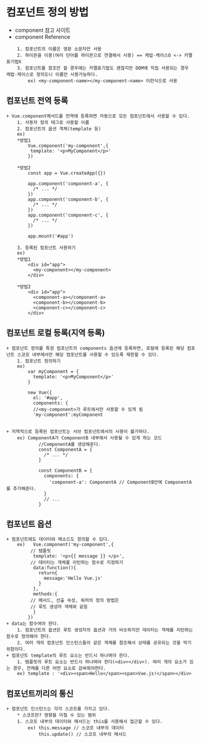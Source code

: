 # 컴포넌트 정의 방법
- <a src="https://velog.io/@jjelly/Vue.js%EC%BB%B4%ED%8F%AC%EB%84%8C%ED%8A%B8">component 참고 사이트</a><br>
- <a src="https://v3.ko.vuejs.org/guide/component-registration.html#%E1%84%8C%E1%85%B5%E1%84%8B%E1%85%A7%E1%86%A8-%E1%84%83%E1%85%B3%E1%86%BC%E1%84%85%E1%85%A9%E1%86%A8">component Reference</a><br>
```
	1. 컴포넌트의 이름은 영문 소문자만 사용
	2. 하이픈을 이용(여러 단어를 하이픈으로 연결해서 사용) == 케밥-케이스O <-> 카멜표기법X
	3. 컴포넌트를 참조만 할 경우에는 카멜표기법도 괜찮지만 DOM에 직접 사용되는 경우 케밥-케이스로 정의도니 이름만 사용가능하다.
		ex) <my-component-name></my-component-name> 이런식으로 사용
```
## 컴포넌트 전역 등록
```
+ Vue.component메서드를 전역에 등록하면 자동으로 모든 컴포넌트에서 사용할 수 있다.
	1. 사용자 정의 태그로 사용할 이름
	2. 컴포넌트의 옵션 객체(template 등)
	ex) 
	*방법1
		Vue.component('my-component',{
		 template: '<p>MyComponent</p>'
		})
		
	*방법2
		const app = Vue.createApp({})

		app.component('component-a', {
		  /* ... */
		})
		app.component('component-b', {
		  /* ... */
		})
		app.component('component-c', {
		  /* ... */
		})

		app.mount('#app')
		
	3. 등록된 컴포넌트 사용하기
	ex) 
	*방법1
		<div id="app">
		  <my-component></my-component>
		</div>
	
	*방법2
		<div id="app">
		  <component-a></component-a>
		  <component-b></component-b>
		  <component-c></component-c>
		</div>
```


## 컴포넌트 로컬 등록(지역 등록)
```
+ 컴포넌트 정의를 특정 컴포넌트의 components 옵션에 등록하면, 로컬에 등록된 해당 컴포넌트 스코프 내부에서만 해당 컴포넌트를 사용할 수 있도록 제한할 수 있다.
	1. 컴포넌트 정의하기
	ex) 
		var myComponent = {
		  template: '<p>MyComponent</p>'
		}
		
		new Vue({
		  el: '#app',
		  components: {
		  //<my-component>가 루트에서만 사용할 수 있게 됨
		  'my-component':myComponent
		  
		  
+ 지역적으로 등록된 컴포넌트는 서브 컴포넌트에서의 사용이 불가하다.
	ex) ComponentA가 ComponentB 내부에서 사용될 수 있게 하는 코드
			//ComponentA를 생성해준다.
			const ComponentA = {
			  /* ... */
			}

			const ComponentB = {
			  components: {
				'component-a': ComponentA // ComponentB안에 ComponentA를 추가해준다.
			  }
			  // ...
			}
```

## 컴포넌트 옵션
```
+ 컴포넌트에도 데이터와 메소드도 정의할 수 있다.
	ex)	  Vue.component('my-component',{
		 // 템플릿
		  template: '<p>{{ message }} </p>',
		 // 데이터는 객체를 리턴하는 함수로 지정하기
		  data:function(){
			return{
			  message:'Hello Vue.js'
			}
		  },
		  methods:{
		 // 메서드, 산출 속성, 워처의 정의 방법은
		 // 루트 생성자 객체와 같음
		  }
		})
+ data는 함수여야 한다.
	1. 컴포넌트의 옵션은 루트 생성자의 옵션과 거의 비슷하지만 데이터는 객체를 리턴하는 함수로 정의해야 한다. 
	2. 여러 개의 컴포넌트 인스턴스들이 같은 객체를 참조해서 상태를 공유되는 것을 막기 위함이다.
+ 컴포넌트 template의 루트 요소는 반드시 하나여야 한다.
	1. 템플릿의 루트 요소는 반드시 하나여야 한다(<div></div>). 여러 개의 요소가 있는 경우, 전체를 다른 어떤 요소로 감싸줘야한다.
	ex) template : '<div><span>Hello</span><span>Vue.js!</span></div>

```
## 컴포넌트끼리의 통신
```
+ 컴포넌트 인스턴스는 각각 스코프를 가지고 있다.
	* 스코프란? 영향을 미칠 수 있는 범위
	1. 스코프 내부의 데이터와 메서드는 this를 사용해서 접근할 수 있다.
		ex) this.message // 스코프 내부의 데이터
			this.update() // 스코프 내부의 메서드
```



